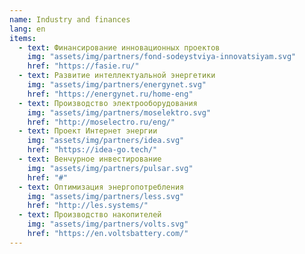 ```yaml
---
name: Industry and finances
lang: en
items:
  - text: Финансирование инновационных проектов
    img: "assets/img/partners/fond-sodeystviya-innovatsiyam.svg"
    href: "https://fasie.ru/"
  - text: Развитие интеллектуальной энергетики
    img: "assets/img/partners/energynet.svg"
    href: "https://energynet.ru/home-eng"
  - text: Производство электрооборудования
    img: "assets/img/partners/moselektro.svg"
    href: "http://moselectro.ru/eng/"
  - text: Проект Интернет энергии
    img: "assets/img/partners/idea.svg"
    href: "https://idea-go.tech/"
  - text: Венчурное инвестирование
    img: "assets/img/partners/pulsar.svg"
    href: "#"
  - text: Оптимизация энергопотребления
    img: "assets/img/partners/less.svg"
    href: "http://les.systems/"
  - text: Производство накопителей
    img: "assets/img/partners/volts.svg"
    href: "https://en.voltsbattery.com/"
---
```

